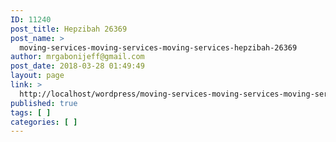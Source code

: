 ```yaml
---
ID: 11240
post_title: Hepzibah 26369
post_name: >
  moving-services-moving-services-moving-services-hepzibah-26369
author: mrgabonijeff@gmail.com
post_date: 2018-03-28 01:49:49
layout: page
link: >
  http://localhost/wordpress/moving-services-moving-services-moving-services-hepzibah-26369/
published: true
tags: [ ]
categories: [ ]
---
```


